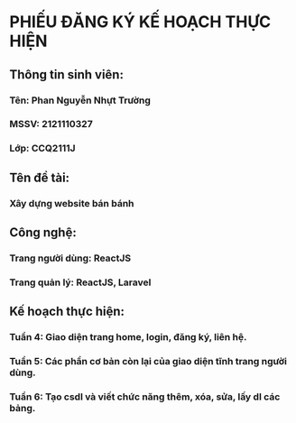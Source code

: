 <!-- Chu thich -->
<!-- Chú thích -->
# PHIẾU ĐĂNG KÝ KẾ HOẠCH THỰC HIỆN
## Thông tin sinh viên:
### Tên: Phan Nguyễn Nhựt Trường 
### MSSV: 2121110327
### Lớp: CCQ2111J

## Tên đề tài:
### Xây dựng website bán bánh

## Công nghệ: 
### Trang người dùng: ReactJS 
### Trang quản lý: ReactJS, Laravel

## Kế hoạch thực hiện:
### Tuần 4: Giao diện trang home, login, đăng ký, liên hệ.
### Tuần 5: Các phần cơ bản còn lại của giao diện tĩnh trang người dùng.
### Tuần 6: Tạo csdl và viết chức năng thêm, xóa, sửa, lấy dl các bảng.
